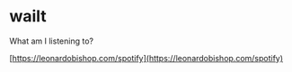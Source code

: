 # wailt

What am I listening to?

[https://leonardobishop.com/spotify](https://leonardobishop.com/spotify)
